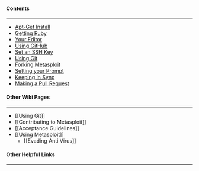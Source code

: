 #### Contents
***
* [Apt-Get Install](#apt)
* [Getting Ruby](#rvm)
* [Your Editor](#editor)
* [Using GitHub](#github)
* [Set an SSH Key](#ssh)
* [Using Git](#git)
* [Forking Metasploit](#fork)
* [Setting your Prompt](#prompt)
* [Keeping in Sync](#sync)
* [Making a Pull Request](#pull)

#### Other Wiki Pages
***
* [[Using Git]]
* [[Contributing to Metasploit]]
* [[Acceptance Guidelines]]
* [[Using Metasploit]]
  * [[Evading Anti Virus]]

#### Other Helpful Links
***


